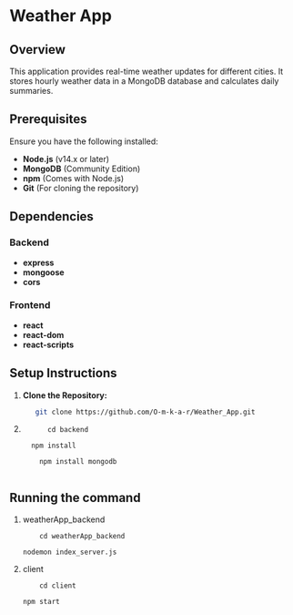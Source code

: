 # Weather App

## Overview

This application provides real-time weather updates for different cities. It stores hourly weather data in a MongoDB database and calculates daily summaries.

## Prerequisites

Ensure you have the following installed:

- **Node.js** (v14.x or later)
- **MongoDB** (Community Edition)
- **npm** (Comes with Node.js)
- **Git** (For cloning the repository)

## Dependencies

### Backend

- **express**
- **mongoose**
- **cors**

### Frontend

- **react**
- **react-dom**
- **react-scripts**

## Setup Instructions

1. **Clone the Repository:**

   ```bash
      git clone https://github.com/O-m-k-a-r/Weather_App.git
2. ```
         cd backend
   ```
         npm install
   ```
       npm install mongodb


## Running the command
1. weatherApp_backend
   ```
       cd weatherApp_backend
   ```
       nodemon index_server.js
2. client
   ```
       cd client
   ```
       npm start


   






